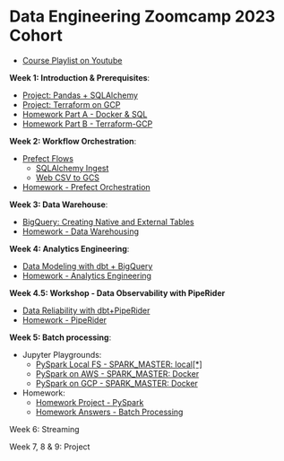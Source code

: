# Data Engineering Zoomcamp 2023 Cohort

- [Course Playlist on Youtube](https://www.youtube.com/playlist?list=PL3MmuxUbc_hJed7dXYoJw8DoCuVHhGEQb)


**Week 1: Introduction & Prerequisites**:
- [Project: Pandas + SQLAlchemy](https://github.com/iobruno/data-engineering-zoomcamp/tree/master/week_1_basics_n_setup/python_pandas/)
- [Project: Terraform on GCP](https://github.com/iobruno/data-engineering-zoomcamp/tree/master/week_1_basics_n_setup/terraform-gcp/)
- [Homework Part A - Docker & SQL](https://github.com/iobruno/data-engineering-zoomcamp/blob/master/homework/week_1a.md)
- [Homework Part B - Terraform-GCP](https://github.com/iobruno/data-engineering-zoomcamp/blob/master/homework/week_1b.md)


**Week 2: Workflow Orchestration**:
- [Prefect Flows](https://github.com/iobruno/data-engineering-zoomcamp/tree/master/week_2_workflow_orchestration/prefect)
  - [SQLAlchemy Ingest](https://github.com/iobruno/data-engineering-zoomcamp/tree/master/week_2_workflow_orchestration/prefect/flows/sqlalchemy_ingest.py)
  - [Web CSV to GCS](https://github.com/iobruno/data-engineering-zoomcamp/tree/master/week_2_workflow_orchestration/prefect/flows/web_csv_to_gcs.py)
- [Homework - Prefect Orchestration](https://github.com/iobruno/data-engineering-zoomcamp/blob/master/homework/week_2.md)


**Week 3: Data Warehouse**:
- [BigQuery: Creating Native and External Tables](https://github.com/iobruno/data-engineering-zoomcamp/tree/master/week_3_data_warehouse/sql)
- [Homework - Data Warehousing](https://github.com/iobruno/data-engineering-zoomcamp/blob/master/homework/week_3.md)


**Week 4: Analytics Engineering**:
- [Data Modeling with dbt + BigQuery](https://github.com/iobruno/data-engineering-zoomcamp/tree/master/week_4_analytics_engineering/ny_taxi_bigquery)
- [Homework - Analytics Engineering](https://github.com/iobruno/data-engineering-zoomcamp/blob/master/homework/week_4.md)


**Week 4.5: Workshop - Data Observability with PipeRider**
- [Data Reliability with dbt+PipeRider](https://github.com/iobruno/data-engineering-zoomcamp/tree/master/week_4_analytics_engineering/piperider_duckdb)
- [Homework - PipeRider](https://github.com/iobruno/data-engineering-zoomcamp/blob/master/homework/workshop_piperider.md)


**Week 5: Batch processing**:
- Jupyter Playgrounds:
  - [PySpark Local FS - SPARK_MASTER: local[*]](https://github.com/iobruno/data-engineering-zoomcamp/blob/master/week_5_batch_processing/pyspark/notebooks/pyspark_localfs_local_master.ipynb)
  - [PySpark on AWS -  SPARK_MASTER: Docker](https://github.com/iobruno/data-engineering-zoomcamp/blob/master/week_5_batch_processing/pyspark/notebooks/pyspark_aws_docker_master.ipynb)
  - [PySpark on GCP -  SPARK_MASTER: Docker](https://github.com/iobruno/data-engineering-zoomcamp/blob/master/week_5_batch_processing/pyspark/notebooks/pyspark_gcs_docker_master.ipynb)
- Homework:
  - [Homework Project - PySpark](https://github.com/iobruno/data-engineering-zoomcamp/blob/master/week_5_batch_processing/pyspark/notebooks/pyspark_homework.ipynb)
  - [Homework Answers - Batch Processing](https://github.com/iobruno/data-engineering-zoomcamp/blob/master/homework/week_5.md)


Week 6: Streaming

Week 7, 8 & 9: Project
